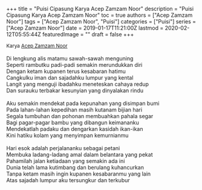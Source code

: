 +++
title = "Puisi Cipasung Karya Acep Zamzam Noor"
description = "Puisi Cipasung Karya Acep Zamzam Noor"
toc = true
authors = ["Acep Zamzam Noor"]
tags = ["Acep Zamzam Noor", "Puisi"]
categories = ["Puisi"]
series = ["Acep Zamzam Noor"]
date = 2019-01-17T11:21:00Z
lastmod = 2020-02-12T05:55:44Z
featuredImage = ""
draft = false
+++

<div style="text-align: justify;">
<div style="font-size: small;">Karya <a href="/authors/acep-zamzam-noor/" target="_blank">Acep Zamzam Noor</a></div><br />
Di lengkung alis matamu sawah-sawah menguning<br />Seperti rambutku padi-padi semakin merundukkan diri<br />Dengan ketam kupanen terus kesabaran hatimu<br />Cangkulku iman dan sajadahku lumpur yang kental<br />Langit yang menguji ibadahku meneteskan cahaya redup<br />Dan surauku terbakar kesunyian yang dinyalakan rindu<br /><br />Aku semakin mendekat pada kepunahan yang disimpan bumi<br />Pada lahan-lahan kepedihan masih kutanam bijian hari<br />Segala tumbuhan dan pohonan membuahkan pahala segar<br />Bagi pagar-pagar bambu yang dibangun keimananku<br />Mendekatlah padaku dan dengarkan kasidah ikan-ikan<br />Kini hatiku kolam yang menyimpan kemurnianmu<br /><br />Hari esok adalah perjalananku sebagai petani<br />Membuka ladang-ladang amal dalam belantara yang pekat<br />Pahamilah jalan ketiadaan yang semakin ada ini<br />Dunia telah lama kutimbang dan berulang kuhancurkan<br />Tanpa ketam masih ingin kupanen kesabaranmu yang lain<br />Atas sajadah lumpur aku tersungkur dan terkubur</div>
